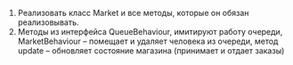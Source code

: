 1. Реализовать класс Market и
все методы, которые он
обязан реализовывать. 
2. Методы из интерфейса
QueueBehaviour, имитируют
работу очереди,
MarketBehaviour – помещает и
удаляет человека из очереди,
метод update – обновляет
состояние магазина
(принимает и отдает заказы)
